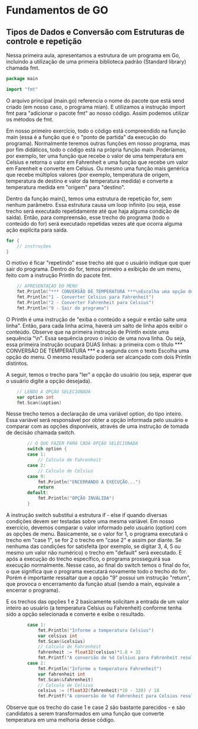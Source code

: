 # Fundamentos de GO
## Tipos de Dados e Conversão com Estruturas de controle e repetição

Nessa primeira aula, apresentamos a estrutura de um programa em Go, incluindo a utilização de uma primeira biblioteca 
padrão (Standard library) chamada fmt.

```go
package main

import "fmt"
```
O arquivo principal (main.go) referencia o nome do pacote que está send criado (em nosso caso, o programa mian).
E utilizamos a instrução import fmt para "adicionar o pacote fmt" ao nosso código. Assim podemos utilizar os métodos de 
fmt.

Em nosso primeiro exercício, todo o código está compreendido na função main (essa é a função que é o "ponto de partida"
da execução do programa). Normalmente teremos outras funções em nosso programa, mas por fim didáticos, todo o código 
está na própria função main. Poderíamos, por exemplo, ter uma função que recebe o valor de uma temperatura em Celsius e 
retorna o valor em Fahrenheit e uma função que recebe um valor em Farenheit e converte em Celsius. Ou mesmo uma função 
mais genérica que recebe múltiplos valores (por exemplo, temperatura de origem, temperatura de destino e valor da 
temperatura medida) e converte a temperatura medida em "origem" para "destino".

Dentro da função main(), temos uma estrutura de repetição for, sem nenhum parâmetro. Essa estrutura causa um loop 
infinito (ou seja, esse trecho será executado repetidamente até que haja alguma condição de saída).
Então, para compreensão, esse trecho do programa (todo o conteúdo do for) será executado repetidas vezes até que ocorra 
alguma ação explícita para saída.

```go
for {
	// instruções
}
```

O motivo é ficar "repetindo" esse trecho até que o usuário indique que quer sair do programa.
Dentro do for, temos primeiro a exibição de um menu, feito com a instrução Println do pacote fmt.

```go
    // APRESENTAÇÃO DO MENU
    fmt.Println("*** CONVERSÃO DE TEMPERATURA ***\nEscolha uma opção do menu")
    fmt.Println("1 - Converter Celsius para Fahrenheit")
    fmt.Println("2 - Converter Fahrenheit para Celsius")
    fmt.Println("9 - Sair do programa")
```

O Println é uma instrução de "exiba o conteúdo a seguir e então salte uma linha".
Então, para cada linha acima, haverá um salto de linha após exibir o conteúdo. Observe que na primeira instrução de 
Println existe uma sequência "\n". Essa sequência provo o início de uma nova linha. Ou seja, essa primeira instrução 
ocupará DUAS linhas: a primeira com o título *** CONVERSÃO DE TEMPERATURA *** e a segunda com o texto Escolha uma opção 
do menu. O mesmo resultado poderia ser alcançado com dois Println distintos.

A seguir, temos o trecho para "ler" a opção do usuário (ou seja, esperar que o usuário digite a opção desejada).

```go
    // LENDO A OPÇÃO SELECIONADA
    var option int
    fmt.Scan(&option)
```

Nesse trecho temos a declaração de uma variável option, do tipo inteiro. Essa variável será responsável por obter a 
opção informada pelo usuário e comparar com as opções disponíveis, através de uma instrução de tomada de decisão 
chamada switch.

```go
		// O QUE FAZER PARA CADA OPÇÃO SELECIONADA
		switch option {
		case 1:
			// Calculo de Fahrenheit
		case 2:
			// Calculo de Celsius
		case 9:
			fmt.Println("ENCERRANDO A EXECUÇÃO...")
			return
		default:
			fmt.Println("OPÇÃO INVÁLIDA")
		}
```

A instrução switch substitui a estrutura if - else if quando diversas condições devem ser testadas sobre uma mesma 
variável. Em nosso exercício, devemos comparar o valor informado pelo usuário (option) com as opções de menu.
Basicamente, se o valor for 1, o programa executará o trecho em "case 1", se for 2 o trecho em "case 2" e assim por 
diante.
Se nenhuma das condições for satisfeita (por exemplo, se digitar 3, 4, 5 ou mesmo um valor não numérico) o trecho em 
"default" será executado.
E após a execução do trecho específico, o programa prosseguirá sua execução normalmente. Nesse caso, ao final do switch 
temos o final do for, o que significa que o programa executará novamente todo o trecho do for.
Porém é importante ressaltar que a opção  "9" possui um instrução "return", que provoca o encerramento da função atual 
(sendo a main, equivale a encerrar o programa).

E os trechos das opções 1 e 2 basicamente solicitam a entrada de um valor inteiro ao usuário (a temperatura Celsius ou 
Fahrenheit) conforme tenha sido a opção selecionada e converte e exibe o resultado.

```go
		case 1:
			fmt.Println("Informe a temperatura Celsius")
			var celsius int
			fmt.Scan(&celsius)
			// Calculo de Fahrenheit
			fahrenheit := float32(celsius)*1.8 + 32
			fmt.Printf("A conversão de %d Celsius para Fahrenheit resulta em %.2f\n", celsius, fahrenheit)
		case 2:
			fmt.Println("Informe a temperatura Fahrenheit")
			var fahrenheit int
			fmt.Scan(&fahrenheit)
			// Calculo de Celsius
			celsius := (float32(fahrenheit)*10 - 320) / 18
			fmt.Printf("A conversão de %d Fahrenheit para Celsius resulta em %.2f\n", fahrenheit, celsius)
```

Observe que os trecho do case 1 e case 2 são bastante parecidos - e são candidatos a serem transformados em uma função 
que converte temperatura em uma melhoria desse código.